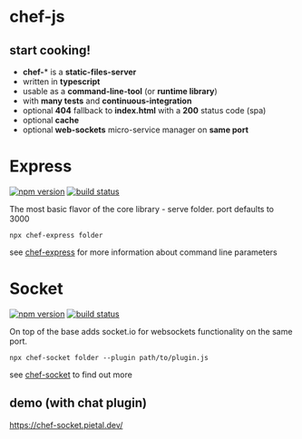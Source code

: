 # chef-js

## start cooking!

- **chef-*** is a **static-files-server**
- written in **typescript**
- usable as a **command-line-tool** (or **runtime library**)
- with **many tests** and **continuous-integration**
- optional **404** fallback to **index.html** with a **200** status code (spa)
- optional **cache**
- optional **web-sockets** micro-service manager on **same port**

# Express

[<img src="https://img.shields.io/npm/v/chef-express?style=for-the-badge&color=success" alt="npm version" />](https://www.npmjs.com/package/chef-express?activeTab=versions)
[<img src="https://img.shields.io/circleci/build/github/chef-js/express/main?style=for-the-badge" alt="build status" />](https://app.circleci.com/pipelines/github/che-js/express)

The most basic flavor of the core library - serve folder. port defaults to 3000

```
npx chef-express folder
```

see [chef-express](https://github.com/chef-js/express) for more information about command line parameters

# Socket

[<img src="https://img.shields.io/npm/v/chef-socket?style=for-the-badge&color=success" alt="npm version" />](https://www.npmjs.com/package/chef-socket?activeTab=versions)
[<img src="https://img.shields.io/circleci/build/github/chef-js/socket/main?style=for-the-badge" alt="build status" />](https://app.circleci.com/pipelines/github/chef-js/socket)

On top of the base adds socket.io for websockets functionality on the same port.

```
npx chef-socket folder --plugin path/to/plugin.js
```

see [chef-socket](https://github.com/chef-js/socket) to find out more

## demo (with chat plugin)

https://chef-socket.pietal.dev/
